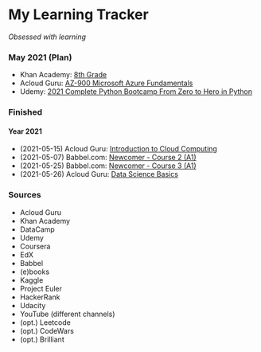 # My Learning Tracker
*Obsessed with learning*  

### May 2021 (Plan)
* Khan Academy: [8th Grade](https://www.khanacademy.org/)
* Acloud Guru: [AZ-900 Microsoft Azure Fundamentals](https://learn.acloud.guru/course/az-900-microsoft-azure-fundamentals/dashboard)
* Udemy: [2021 Complete Python Bootcamp From Zero to Hero in Python](https://www.udemy.com/course/complete-python-bootcamp/)
  
### Finished
#### Year 2021
* (2021-05-15) Acloud Guru: [Introduction to Cloud Computing](https://learn.acloud.guru/course/intro-cloud-computing/dashboard)
* (2021-05-07) Babbel.com: [Newcomer - Course 2 (A1)](https://my.babbel.com/dashboard)
* (2021-05-25) Babbel.com: [Newcomer - Course 3 (A1)](https://my.babbel.com/dashboard)
* (2021-05-26) Acloud Guru: [Data Science Basics](https://acloud.guru/overview/data-science-basics)
  
### Sources
* Acloud Guru
* Khan Academy
* DataCamp
* Udemy
* Coursera
* EdX
* Babbel
* (e)books
* Kaggle
* Project Euler
* HackerRank
* Udacity
* YouTube (different channels)
* (opt.) Leetcode
* (opt.) CodeWars
* (opt.) Brilliant